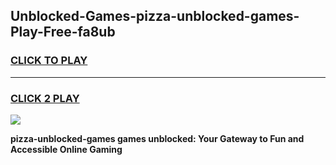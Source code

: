 
## Unblocked-Games-pizza-unblocked-games-Play-Free-fa8ub
<h3>
<a href="https://premium76.site?title=pizza-unblocked-games&ref=10A">CLICK TO PLAY</a></h3>
<hr>

<h3>
<a href="https://premium76.site?title=pizza-unblocked-games&ref=10A">CLICK 2 PLAY</a>
  
</h3>

<a href="https://premium76.site?title=pizza-unblocked-games&ref=10A"><img src="https://clearcache.store/games.png"></a>


**pizza-unblocked-games games unblocked: Your Gateway to Fun and Accessible Online Gaming**
